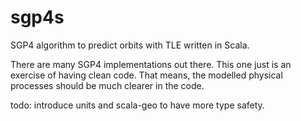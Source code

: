 sgp4s
===============

SGP4 algorithm to predict orbits with TLE written in Scala.

There are many SGP4 implementations out there. This one just is an exercise of having clean code. That means, the modelled physical processes should be much clearer in the code.

todo: introduce units and scala-geo to have more type safety.

